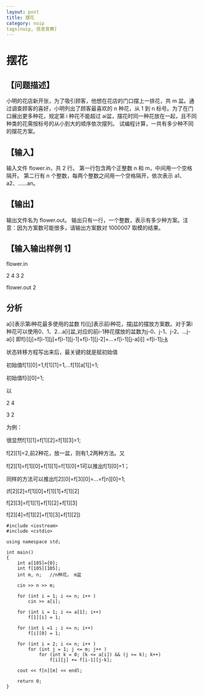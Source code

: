 ```yaml
---
layout: post
title: 摆花 
category: noip
tags[noip, 信息竞赛]
---
```


# 摆花

## 【问题描述】

小明的花店新开张，为了吸引顾客，他想在花店的门口摆上一排花，共 m 盆。通过调查顾客的喜好，小明列出了顾客最喜欢的 n 种花，从 1 到 n 标号。为了在门口展出更多种花，规定第 i 种花不能超过 ai盆，摆花时同一种花放在一起，且不同种类的花需按标号的从小到大的顺序依次摆列。
试编程计算，一共有多少种不同的摆花方案。

## 【输入】

输入文件 flower.in，共 2 行。
第一行包含两个正整数 n 和 m，中间用一个空格隔开。
第二行有 n 个整数，每两个整数之间用一个空格隔开，依次表示 a1、a2、……an。

## 【输出】
输出文件名为 flower.out。
输出只有一行，一个整数，表示有多少种方案。注意：因为方案数可能很多，请输出方案数对 1000007 取模的结果。

## 【输入输出样例 1】

flower.in

2 4
3 2

flower.out
2

## 分析

a[i]表示第i种花最多使用的盆数
f[i][j]表示前i种花，摆j盆的摆放方案数。对于第i种花可以使用0、1、2...a[i]盆,对应的前i-1种花摆放的盆数为j-0、j-1、j-2、...j-a[i] 
即f[i][j]=f[i-1][j]+f[i-1][j-1]+f[i-1][j-2]+...+f[i-1][j-a[i]] =f[i-1][j-k](0<=k<=a[i],j>=k)

状态转移方程写出来后，最关键的就是赋初始值

初始值f[1][0]=1,f[1][1]=1,...f[1][a[1]]=1; 

初始值f[i][0]=1;

以

2 4

3 2

为例：

很显然f[1][1]=f[1][2]=f[1][3]=1;

f[2][1]=2,前2种花，放一盆，则有1,2两种方法。又

f[2][1]=f[1][0]+f[1][1]=f[1][0]+1可以推出f[1][0]=1；

同样的方法可以推出f[2][0]=f[3][0]=...=f[n][0]=1;

(f[2][2]=f[1][0]+f[1][1]+f[1][2]

f[2][3]=f[1][1]+f[1][2]+f[1][3]

f[2][4]=f[1][2]+f[1][3]+f[1][2])


```C-like
#include <iostream>
#include <cstdio>

using namespace std;

int main()
{
	int a[105]={0};
	int f[105][105];
	int m, n;	//n种花， m盆
	
	cin >> n >> m;
	
	for (int i = 1; i <= n; i++ )
		cin >> a[i];
	
	for (int i = 1; i <= a[1]; i++)
		f[1][i] = 1;
	
	for (int i =1 ; i <= n; i++)
		f[i][0] = 1;
	
	for (int i = 2; i <= n; i++ )
		for (int j = 1; j <= m; j++ )
			for (int k = 0; (k <= a[i]) && (j >= k); k++)
				f[i][j] += f[i-1][j-k];
	
	cout << f[n][m] << endl;
	
	return 0;
}

```

